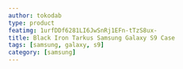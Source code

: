 ```yaml
---
author: tokodab
type: product
featimg: 1urfDDf6281LI6JwSnRj1EFn-tTzS8ux-
title: Black Iron Tarkus Samsung Galaxy S9 Case
tags: [samsung, galaxy, s9]
category: [samsung]
---
```

